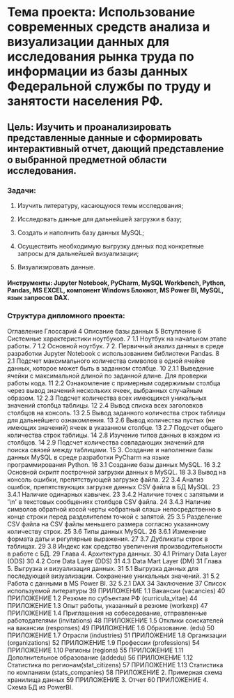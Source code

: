 # **Тема проекта**: Использование современных средств анализа и визуализации данных для исследования рынка труда по информации из базы данных Федеральной службы  по труду и занятости населения РФ. 
## **Цель**: Изучить и проанализировать представленные данные и сформировать интерактивный отчет, дающий представление о выбранной предметной области исследования.

### **Задачи**:   

1. Изучить литературу, касающуюся темы исследования;    

2. Исследовать данные для дальнейшей загрузки в базу; 

3. Создать и наполнить базу данных MySQL; 

4. Осуществить необходимую выгрузку данных под конкретные запросы для дальнейшей визуализации;   

5. Визуализировать данные. 

#### Инструменты: Jupyter Notebook, PyCharm, MySQL Workbench, Python, Pandas, MS EXCEL, компонент Windows Блокнот, MS Power BI, MySQL, язык запросов DAX.  

### **Структура дипломного проекта**:   

Оглавление
Глоссарий	4
Описание базы данных	5
Вступление 	6
Системные характеристики ноутбуков.	7
1.1 Ноутбук на начальном этапе работы.	7
1.2 Основной ноутбук.	7
2. Первичный анализ данных в среде разработки Jupyter Notebook с использованием библиотеки Pandas.	8
2.1 Подсчет максимального количества символов в одной ячейке данных, которое может быть в заданном столбце.	10
2.1.1 Выведение ячейки с максимальной длиной по заданной длине. Для проверки работы кода.	11
2.2 Ознакомление с примерным содержимым столбца через вывод значений нескольких ячеек, выбранных случайным образом.	12
2.3 Подсчет количества всех имеющихся уникальных значений столбца таблицы.	12
2.4 Вывод списка всех заголовков столбцов на консоль.	13
2.5 Вывод заданного количества строк таблицы для дальнейшего ознакомления.	13
2.6 Вывод количества пустых (не имеющих значений) ячеек в указанном столбце.	13
2.7 Подсчет общего количества строк таблицы.	14
2.8 Изучение типов данных в каждом из столбцов.	14
2.9 Подсчет количества совпадающих значений для поиска связей между таблицами.	15
3. Создание и наполнение базы данных MySQL в среде разработки PyCharm на языке программирования Python.	16
3.1 Создание базы данных MySQL.	16
3.2 Основной скрипт построчной загрузки данных в MySQL.	18
3.3 Вывод на консоль ошибки, препятствующей загрузке файла.	22
3.4 Анализ ошибок, препятствующих загрузке данных CSV файла в БД MySQL.	23
3.4.1 Наличие одинарных кавычек.	23
3.4.2 Наличие точек с запятыми и '\n' в текстовых сообщениях столбцов CSV файла.	24
3.4.3 Наличие символов обратной косой черты «обратный слэш» непосредственно в конце строки перед разделителем точкой с запятой.	25
3.5 Разделение CSV файла на CSV файлы меньшего размера согласно указанному количеству строк.	25
3.6 Типы данных MySQL.	26
3.6.1 Изменение формата даты и регулярные выражения.	27
3.7 Дубликаты строк в таблицах.	29
3.8 Индекс как средство увеличения производительности в работе с БД.	29
Глава 4. Архитектура данных.	30
4.1 Primary Data Layer (ODS)	30
4.2 Core Data Layer (DDS)	31
4.3 Data Mart Layer (DM)	31
Глава 5. Выгрузка и визуализация данных.	31
5.1 Выгрузка данных для последующей визуализации. Сохранение уникальных значений.	31
5.2 Работа с данными в MS Power BI.	32
5.2.1 DAX	34
Заключение	37
Список используемой литературы 	39
ПРИЛОЖЕНИЕ 1.1 Вакансии (vacanсies)	40
ПРИЛОЖЕНИЕ 1.2 Резюме по субъектам РФ (curricula_vitae)	44
ПРИЛОЖЕНИЕ 1.3 Опыт работы, указанный в резюме (workexp) 	47
ПРИЛОЖЕНИЕ 1.4 Приглашения на собеседование, отправленные работодателями (invitations) 	48
ПРИЛОЖЕНИЕ 1.5 Отклики соискателей на вакансии (responses) 	49
ПРИЛОЖЕНИЕ 1.6 Образование. (edu) 	50
ПРИЛОЖЕНИЕ 1.7 Отрасли (industries)	51
ПРИЛОЖЕНИЕ 1.8 Организации (organizations) 	52
ПРИЛОЖЕНИЕ 1.9 Профессии (professions)	54
ПРИЛОЖЕНИЕ 1.10 Регионы (regions) 	55
ПРИЛОЖЕНИЕ 1.11 Дополнительное образование (addedu) 	56
ПРИЛОЖЕНИЕ 1.12 Статистика по регионам(stat_citizens) 	57
ПРИЛОЖЕНИЕ 1.13 Статистика по компаниям (stats_companies) 	58
ПРИЛОЖЕНИЕ 2. Примерная схема хранилища данных 	59
ПРИЛОЖЕНИЕ 3. Отчет	60
ПРИЛОЖЕНИЕ 4. Схема БД из PowerBI.
